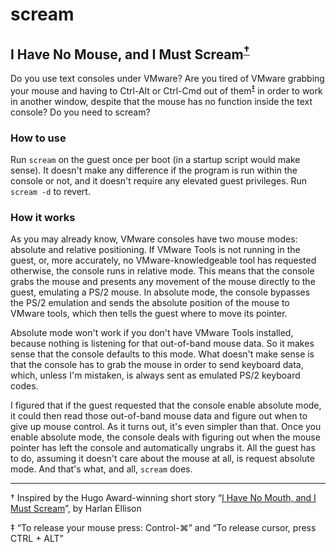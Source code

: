 # scream
## I Have No Mouse, and I Must Scream<sup><a href="#dagger">&dagger;</a></sup>

Do you use text consoles under VMware?  Are you tired of VMware grabbing your
mouse and having to Ctrl-Alt or Ctrl-Cmd out of them<sup><a
href="#doubledagger">&Dagger;</a></sup> in order to work in another window,
despite that the mouse has no function inside the text console?  Do you need to
scream?

### How to use

Run `scream` on the guest once per boot (in a startup script would make sense).
It doesn't make any difference if the program is run within the console or not,
and it doesn't require any elevated guest privileges.  Run `scream -d` to
revert.

### How it works

As you may already know, VMware consoles have two mouse modes: absolute and
relative positioning.  If VMware Tools is not running in the guest, or, more
accurately, no VMware-knowledgeable tool has requested otherwise, the console
runs in relative mode.  This means that the console grabs the mouse and presents
any movement of the mouse directly to the guest, emulating a PS/2 mouse.  In
absolute mode, the console bypasses the PS/2 emulation and sends the absolute
position of the mouse to VMware tools, which then tells the guest where to move
its pointer.

Absolute mode won't work if you don't have VMware Tools installed, because
nothing is listening for that out-of-band mouse data.  So it makes sense that
the console defaults to this mode.  What doesn't make sense is that the console
has to grab the mouse in order to send keyboard data, which, unless I'm
mistaken, is always sent as emulated PS/2 keyboard codes.

I figured that if the guest requested that the console enable absolute mode, it
could then read those out-of-band mouse data and figure out when to give up
mouse control.  As it turns out, it's even simpler than that.  Once you enable
absolute mode, the console deals with figuring out when the mouse pointer has
left the console and automatically ungrabs it.  All the guest has to do,
assuming it doesn't care about the mouse at all, is request absolute mode.  And
that's what, and all, `scream` does.

---

<a name="dagger">&dagger;</a> Inspired by the Hugo Award-winning short story
&ldquo;<a href="http://www.isfdb.org/cgi-bin/title.cgi?41300">I Have No Mouth,
and I Must Scream</a>&rdquo;, by Harlan Ellison

<a name="doubledagger">&Dagger;</a> &ldquo;To release your mouse press:
Control-&#x2318;&rdquo; and &ldquo;To release cursor, press CTRL + ALT&rdquo;
